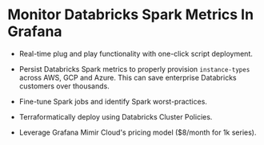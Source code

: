 # Monitor Databricks Spark Metrics In Grafana  
  
- Real-time plug and play functionality with one-click script deployment.

- Persist Databricks Spark metrics to properly provision `instance-types` across AWS, GCP and Azure. This can save enterprise Databricks customers over thousands.

- Fine-tune Spark jobs and identify Spark worst-practices. 

- Terraformatically deploy using Databricks Cluster Policies.

- Leverage Grafana Mimir Cloud's pricing model ($8/month for 1k series).


